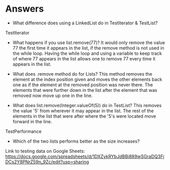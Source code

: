 # Answers
- What difference does using a LinkedList do in TestIterator & TestList?

TestIterator
- What happens if you use list.remove(77)?
It would only remove the value 77 the first time it appears in the list, if the remove
method is not used in the while loop. Having the while loop and using a variable to keep track
of where 77 appears in the list allows one to remove 77 every time it appears in the list.

- What does .remove method do for Lists?
This method removes the element at the index position given and moves the other elements 
back one as if the element at the removed position was never there. The elements that were
further down in the list after the element that was removed now move up one in the line.

- What does list.remove(Integer.valueOf(5)) do in TestList?
This removes the value '5' from wherever it may appear in the list. The rest of the 
elements in the list that were after where the '5's were located move forward in the line.

TestPerformance
- Which of the two lists performs better as the size increases?


Link to testing data on Google Sheets:
https://docs.google.com/spreadsheets/d/1DXZykRYbJdBBi889wSGraDQ3FjDCs2Y8PNrZ59n_9Zc/edit?usp=sharing
